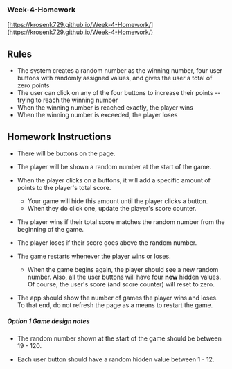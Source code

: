 ### Week-4-Homework

[https://krosenk729.github.io/Week-4-Homework/](https://krosenk729.github.io/Week-4-Homework/)

## Rules
* The system creates a random number as the winning number, four user buttons with randomly assigned values, and gives the user a total of zero points
* The user can click on any of the four buttons to increase their points -- trying to reach the winning number
* When the winning number is reached exactly, the player wins
* When the winning number is exceeded, the player loses

## Homework Instructions

   * There will be buttons on the page.

   * The player will be shown a random number at the start of the game.

   * When the player clicks on a buttons, it will add a specific amount of points to the player's total score. 

     * Your game will hide this amount until the player clicks a button.
     * When they do click one, update the player's score counter.

   * The player wins if their total score matches the random number from the beginning of the game.

   * The player loses if their score goes above the random number.

   * The game restarts whenever the player wins or loses.

     * When the game begins again, the player should see a new random number. Also, all the user buttons will have four **new** hidden values. Of course, the user's score (and score counter) will reset to zero.

   * The app should show the number of games the player wins and loses. To that end, do not refresh the page as a means to restart the game.

##### Option 1 Game design notes

* The random number shown at the start of the game should be between 19 - 120.

* Each user button should have a random hidden value between 1 - 12.